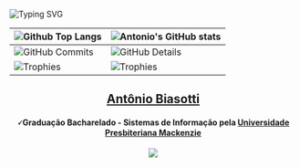 ![Typing SVG](https://readme-typing-svg.demolab.com?font=Serif&size=26&pause=1500&weight=600&duration=3500&color=FFFFFF&background=FFFFFF00&center=true&vcenter=true&width=1000&height=60&lines=✌️+Hey!+My+name+is+Antonio+and+I'm+on+my+way+to+be+a+FullStack+Dev+👨🏻‍💻)

| ![Github Top Langs](https://github-readme-stats.vercel.app/api/top-langs/?username=antoniobiasotti&layout=compact&theme=radical&&hide=jupyter%20notebook,php,makefile,c%2B%2B,cmake,hack,shell,html,css&langs_count=6&hide_border=True&line_height=20&PAT_1) | ![Antonio's GitHub stats](https://github-readme-stats.vercel.app/api?username=antoniobiasotti&include=private&theme=radical&show_icons=true&hide_border=True&line_height=20&PAT_1) |
| ----------- | ----------- |
| ![GitHub Commits](https://github-readme-streak-stats.herokuapp.com/?user=antoniobiasotti&theme=radical&ring=e73737&currStreakNum=ffffff&hide_border=true) | ![GitHub Details](http://github-profile-summary-cards.vercel.app/api/cards/profile-details?username=antoniobiasotti&theme=radical) |
| ![Trophies](https://github-profile-trophy.vercel.app/?username=antoniobiasotti&row=1&column=6&theme=radical&margin-w=15&margin-h=15) | ![Trophies](https://github-profile-trophy.vercel.app/?username=antoniobiasotti&row=1&column=6&theme=radical&margin-w=15&margin-h=15) |

<div>
  <h2 align="center"><a href="https://www.linkedin.com/in/antonio-biasotti">Antônio Biasotti</a></h2>
  <h4 align="center">🗸Graduação Bacharelado - Sistemas de Informação pela <a href="https://www.mackenzie.br/graduacao/sao-paulo-higienopolis/sistemas-de-informacao">Universidade Presbiteriana Mackenzie</a>
  </h4>
</div>

<p align="center">
  <a href="https://skillicons.dev">
    <img src="https://skillicons.dev/icons?i=js,ts,tailwind,vite,react,nodejs,express,py,linux" />
  </a>
</p>
